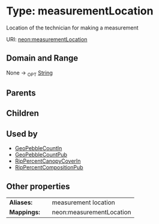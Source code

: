 
# Type: measurementLocation


Location of the technician for making a measurement

URI: [neon:measurementLocation](https://data.neonscience.org/measurementLocation)


## Domain and Range

None ->  <sub>OPT</sub> [String](types/String.md)

## Parents


## Children


## Used by

 * [GeoPebbleCountIn](GeoPebbleCountIn.md)
 * [GeoPebbleCountPub](GeoPebbleCountPub.md)
 * [RipPercentCanopyCoverIn](RipPercentCanopyCoverIn.md)
 * [RipPercentCompositionPub](RipPercentCompositionPub.md)

## Other properties

|  |  |  |
| --- | --- | --- |
| **Aliases:** | | measurement location |
| **Mappings:** | | neon:measurementLocation |

